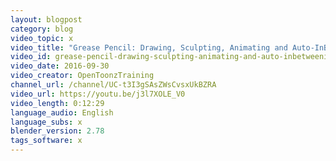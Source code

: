 ```yaml
---
layout: blogpost
category: blog
video_topic: x
video_title: "Grease Pencil: Drawing, Sculpting, Animating and Auto-InBetweening"
video_id: grease-pencil-drawing-sculpting-animating-and-auto-inbetweening
video_date: 2016-09-30
video_creator: OpenToonzTraining
channel_url: /channel/UC-t3I3gSAsZWsCvsxUkBZRA
video_url: https://youtu.be/j3l7XOLE_V0
video_length: 0:12:29
language_audio: English
language_subs: x
blender_version: 2.78
tags_software: x
---
```


